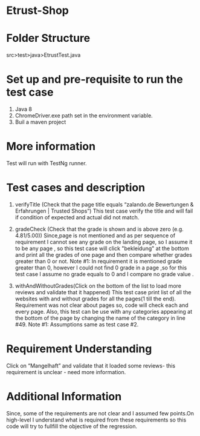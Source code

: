 # Etrust-Shop
# Folder Structure
src>test>java>EtrustTest.java
# Set up and pre-requisite to run the test case
1. Java 8 
2. ChromeDriver.exe path set in the environment variable.
3. Buil a maven project

# More information
Test will run with TestNg runner.

# Test cases and description
1. verifyTitle (Check that the page title equals “zalando.de Bewertungen & Erfahrungen | Trusted Shops”)
This test case verify the title and will fail if condition of expected and actual did not match.

2. gradeCheck (Check that the grade is shown and is above zero (e.g. 4.81/5.00))
Since,page is not mentioned and as per sequence of requirement I cannot see any grade on the landing page, so I assume it to be any page , so this test case will click "bekleidung" at the bottom and  print all the grades of one page and then compare whether grades greater than 0 or not.
Note #1: In requirement it is mentioned grade greater than 0, however I could not find 0 grade in a page ,so for this test case I assume no grade equals to 0 and I compare no grade value .

3. withAndWithoutGrades(Click on the bottom of the list to load more reviews and validate that it happened)
This test case print list of all the websites with and without grades for all the pages(1 till the end). Requirement was not clear about pages so, code will check each and every page. Also, this test can be use with any categories appearing at the bottom of the page by changing the name of the category in line #49.
Note #1: Assumptions same as test case #2.

# Requirement Understanding
Click on “Mangelhaft” and validate that it loaded some reviews- this requirement is unclear - need more information.

# Additional Information
Since, some of the requirements are not clear and I assumed few points.On high-level I understand what is required from these requirements so this code will try to fullfill the objective of the regression.